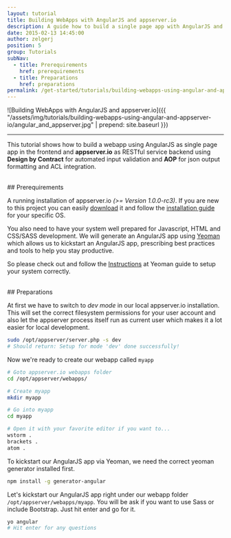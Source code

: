 ```yaml
---
layout: tutorial
title: Building WebApps with AngularJS and appserver.io
description: A guide how to build a single page app with AngularJS and appserver.io
date: 2015-02-13 14:45:00
author: zelgerj
position: 5
group: Tutorials
subNav:
  - title: Prerequirements
    href: prerequirements
  - title: Preparations
    href: preparations
permalink: /get-started/tutorials/building-webapps-using-angular-and-appserver-io.html
---
```

![Building WebApps with AngularJS and appserver.io]({{ "/assets/img/tutorials/building-webapps-using-angular-and-appserver-io/angular_and_appserver.jpg" | prepend: site.baseurl }})
***

This tutorial shows how to build a webapp using AngularJS as single page app in the frontend and **appserver.io** as
RESTful  service backend using **Design by Contract** for automated input validation and **AOP** for json output
formatting and ACL integration.

<br/>
## Prerequirements

A running installation of appserver.io *(>= Version 1.0.0-rc3)*. If you are new to this
project you can easily [download](http://127.0.0.1:4000/get-started/downloads.html) it and follow the
[installation guide](http://127.0.0.1:4000/get-started/documentation/installation.html) for your specific OS.

You also need to have your system well prepared for Javascript, HTML and CSS/SASS development.
We will generate an AngularJS app using [Yeoman](http://yeoman.io) which allows us to kickstart an AngularJS app,
prescribing best practices and tools to help you stay productive.

So please check out and follow the [Instructions](http://yeoman.io/codelab/setup.html) at Yeoman guide to setup your
system correctly.

<br/>
## Preparations

At first we have to switch to *dev mode* in our local appserver.io installation. This will set the correct filesystem
permissions for your user account and also let the appserver process itself run as current user which makes it a lot easier
for local development.

```bash
sudo /opt/appserver/server.php -s dev
# Should return: Setup for mode 'dev' done successfully!
```

Now we're ready to create our webapp called `myapp`

```bash
# Goto appserver.io webapps folder
cd /opt/appserver/webapps/

# Create myapp
mkdir myapp

# Go into myapp
cd myapp

# Open it with your favorite editor if you want to...
wstorm .
brackets .
atom .
```

To kickstart our AngularJS app via Yeoman, we need the correct yeoman generator installed first.

```bash
npm install -g generator-angular
```

Let's kickstart our AngularJS app right under our webapp folder ```/opt/appserver/webapps/myapp```. You will
be ask if you want to use Sass or include Bootstrap. Just hit enter and go for it.

```bash
yo angular
# Hit enter for any questions
```





